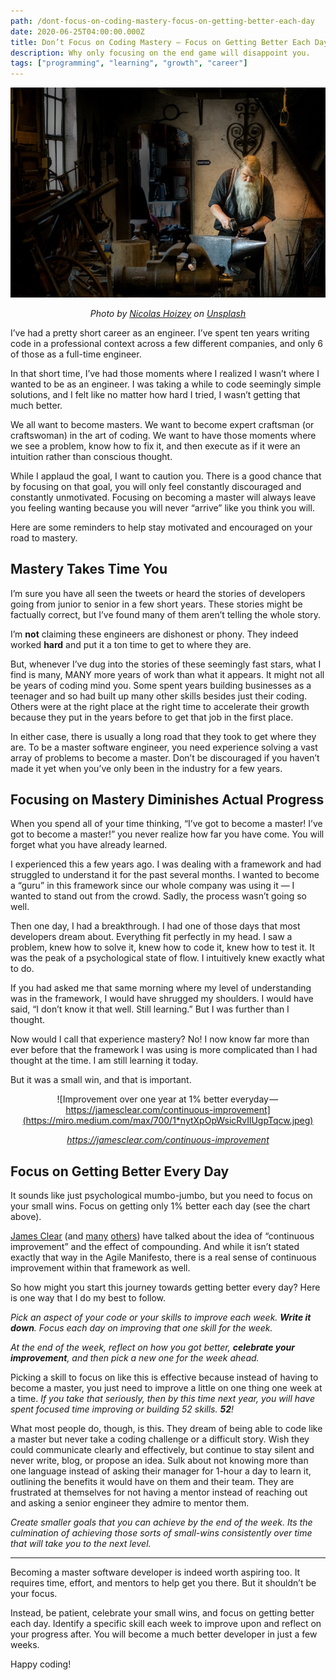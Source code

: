 ```yaml
---
path: /dont-focus-on-coding-mastery-focus-on-getting-better-each-day
date: 2020-06-25T04:00:00.000Z
title: Don’t Focus on Coding Mastery — Focus on Getting Better Each Day
description: Why only focusing on the end game will disappoint you.
tags: ["programming", "learning", "growth", "career"]
---
```

![Master craftsman working on an anvil](../assets/1_ndvpxhffgu1hoz2cbssmuw.jpeg)

<center>

*Photo by [Nicolas Hoizey](https://unsplash.com/@nhoizey?utm_source=unsplash&utm_medium=referral&utm_content=creditCopyText) on [Unsplash](https://levelup.gitconnected.com/s/photos/master-craftsman?utm_source=unsplash&utm_medium=referral&utm_content=creditCopyText)*

</center>

I’ve had a pretty short career as an engineer. I’ve spent ten years writing code in a professional context across a few different companies, and only 6 of those as a full-time engineer.

In that short time, I’ve had those moments where I realized I wasn’t where I wanted to be as an engineer. I was taking a while to code seemingly simple solutions, and I felt like no matter how hard I tried, I wasn’t getting that much better.

We all want to become masters. We want to become expert craftsman (or craftswoman) in the art of coding. We want to have those moments where we see a problem, know how to fix it, and then execute as if it were an intuition rather than conscious thought.

While I applaud the goal, I want to caution you. There is a good chance that by focusing on that goal, you will only feel constantly discouraged and constantly unmotivated. Focusing on becoming a master will always leave you feeling wanting because you will never “arrive” like you think you will.

Here are some reminders to help stay motivated and encouraged on your road to mastery.

## Mastery Takes Time You

I’m sure you have all seen the tweets or heard the stories of developers going from junior to senior in a few short years. These stories might be factually correct, but I’ve found many of them aren’t telling the whole story.

I’m **not** claiming these engineers are dishonest or phony. They indeed worked **hard** and put it a ton time to get to where they are.

But, whenever I’ve dug into the stories of these seemingly fast stars, what I find is many, MANY more years of work than what it appears. It might not all be years of coding mind you. Some spent years building businesses as a teenager and so had built up many other skills besides just their coding. Others were at the right place at the right time to accelerate their growth because they put in the years before to get that job in the first place.

In either case, there is usually a long road that they took to get where they are. To be a master software engineer, you need experience solving a vast array of problems to become a master. Don’t be discouraged if you haven’t made it yet when you’ve only been in the industry for a few years.

## Focusing on Mastery Diminishes Actual Progress

When you spend all of your time thinking, “I’ve got to become a master! I’ve got to become a master!” you never realize how far you have come. You will forget what you have already learned.

I experienced this a few years ago. I was dealing with a framework and had struggled to understand it for the past several months. I wanted to become a “guru” in this framework since our whole company was using it — I wanted to stand out from the crowd. Sadly, the process wasn’t going so well.

Then one day, I had a breakthrough. I had one of those days that most developers dream about. Everything fit perfectly in my head. I saw a problem, knew how to solve it, knew how to code it, knew how to test it. It was the peak of a psychological state of flow. I intuitively knew exactly what to do.

If you had asked me that same morning where my level of understanding was in the framework, I would have shrugged my shoulders. I would have said, “I don’t know it that well. Still learning.” But I was further than I thought.

Now would I call that experience mastery? No! I now know far more than ever before that the framework I was using is more complicated than I had thought at the time. I am still learning it today.

But it was a small win, and that is important.

<center>

![Improvement over one year at 1% better everyday — https://jamesclear.com/continuous-improvement](https://miro.medium.com/max/700/1*nytXpOpWsicRvIlUgpTqcw.jpeg)

_<https://jamesclear.com/continuous-improvement>_

</center>

## Focus on Getting Better Every Day

It sounds like just psychological mumbo-jumbo, but you need to focus on your small wins. Focus on getting only 1% better each day (see the chart above).

[James Clear](https://jamesclear.com/continuous-improvement) (and [many](https://www.artofmanliness.com/articles/get-1-better-every-day-the-kaizen-way-to-self-improvement/) [others](https://jamesaltucher.com/blog/habits-one-percent/)) have talked about the idea of “continuous improvement” and the effect of compounding. And while it isn’t stated exactly that way in the Agile Manifesto, there is a real sense of continuous improvement within that framework as well.

So how might you start this journey towards getting better every day? Here is one way that I do my best to follow.

*Pick an aspect of your code or your skills to improve each week. **Write it down**. Focus each day on improving that one skill for the week.*

*At the end of the week, reflect on how you got better, **celebrate your improvement**, and then pick a new one for the week ahead.*

Picking a skill to focus on like this is effective because instead of having to become a master, you just need to improve a little on one thing one week at a time. *If you take that seriously, then by this time next year, you will have spent focused time improving or building 52 skills. **52**!*

What most people do, though, is this. They dream of being able to code like a master but never take a coding challenge or a difficult story. Wish they could communicate clearly and effectively, but continue to stay silent and never write, blog, or propose an idea. Sulk about not knowing more than one language instead of asking their manager for 1-hour a day to learn it, outlining the benefits it would have on them and their team. They are frustrated at themselves for not having a mentor instead of reaching out and asking a senior engineer they admire to mentor them.

*Create smaller goals that you can achieve by the end of the week. Its the culmination of achieving those sorts of small-wins consistently over time that will take you to the next level.*

- - -

Becoming a master software developer is indeed worth aspiring too. It requires time, effort, and mentors to help get you there. But it shouldn’t be your focus.

Instead, be patient, celebrate your small wins, and focus on getting better each day. Identify a specific skill each week to improve upon and reflect on your progress after. You will become a much better developer in just a few weeks.

Happy coding!